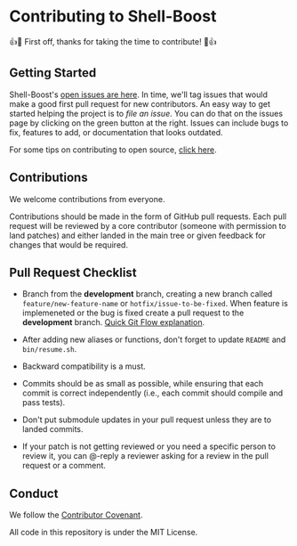 # Contributing to Shell-Boost

:thumbsup::tada: First off, thanks for taking the time to contribute! :tada::thumbsup:

## Getting Started

Shell-Boost's [open issues are here](https://github.com/LucaDillenburg/Shell-Boost/issues). In time, we'll tag issues that would make a good first pull request for new contributors. An easy way to get started helping the project is to *file an issue*. You can do that on the issues page by clicking on the green button at the right. Issues can include bugs to fix, features to add, or documentation that looks outdated. 

For some tips on contributing to open source, [click here](https://github.com/firstcontributions/first-contributions).

## Contributions

We welcome contributions from everyone.

Contributions should be made in the form of GitHub pull requests. Each pull request will
be reviewed by a core contributor (someone with permission to land patches) and either landed in the
main tree or given feedback for changes that would be required.

## Pull Request Checklist

- Branch from the **development** branch, creating a new branch called
  ```feature/new-feature-name``` or  ```hotfix/issue-to-be-fixed```.
  When feature is implemeneted or the bug is fixed create a pull request
  to the **development** branch. [Quick Git Flow explanation](https://medium.com/@muneebsajjad/git-flow-explained-quick-and-simple-7a753313572f).

- After adding new aliases or functions, don't forget to update ```README``` and ```bin/resume.sh```.

- Backward compatibility is a must.

- Commits should be as small as possible, while ensuring that each commit is
  correct independently (i.e., each commit should compile and pass tests). 

- Don't put submodule updates in your pull request unless they are to landed
  commits.

- If your patch is not getting reviewed or you need a specific person to review
  it, you can @-reply a reviewer asking for a review in the pull request or a
  comment.

## Conduct

We follow the [Contributor Covenant](https://www.contributor-covenant.org/version/1/4/code-of-conduct.html).

All code in this repository is under the MIT License.
